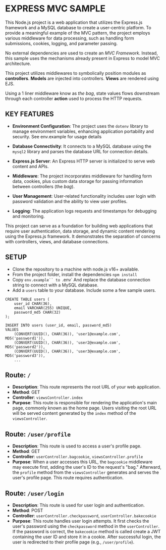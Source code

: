 # EXPRESS MVC SAMPLE

This Node.js project is a web application that utilizes the Express.js framework and a MySQL database to create a user-centric platform. To provide a meaningful example of the MVC pattern, the project employs various middleware for data processing, such as handling form submissions, cookies, logging, and parameter passing.

No external dependencies are used to create an *MVC Framework*. Instead, this sample uses the mechanisms already present in Express to model MVC architecture.

This project utilizes middlewares to symbolically position modules as **controllers**. **Models** are injected into controllers. **Views** are rendered using EJS. 

Using a 1 liner middleware know as *the bag*, state values flows downstream through each controller **action** used to process the HTTP requests.

## KEY FEATURES

- **Environment Configuration**: The project uses the `dotenv` library to manage environment variables, enhancing application portability and security. See env.example for usage details

- **Database Connectivity**: It connects to a MySQL database using the `mysql2` library and parses the database URL for connection details.

- **Express.js Server**: An Express HTTP server is initialized to serve web content and APIs.

- **Middleware**: The project incorporates middleware for handling form data, cookies, plus custom data storage for passing information between controllers (the *bag*).

- **User Management**: User-related functionality includes user login with password validation and the ability to view user profiles.

- **Logging**: The application logs requests and timestamps for debugging and monitoring.

This project can serve as a foundation for building web applications that require user authentication, data storage, and dynamic content rendering using the Express.js framework. It demonstrates the separation of concerns with controllers, views, and database connections.

## SETUP

- Clone the repository to a machine with node.js v16+ available.
- From the project folder, install the dependencies
`npm install`
- Copy `env.example`` to `.env` And replace the database connection string to connect with a MySQL database.
- Add a `users` table to your database. Include some a few sample users.
```
CREATE TABLE users (
    user_id CHAR(36),
    email VARCHAR(255) UNIQUE,
    password_md5 CHAR(32)
);

INSERT INTO users (user_id, email, password_md5)
VALUES
    (CONVERT(UUID(), CHAR(36)), 'user1@example.com', MD5('password1')),
    (CONVERT(UUID(), CHAR(36)), 'user2@example.com', MD5('password2')),
    (CONVERT(UUID(), CHAR(36)), 'user3@example.com', MD5('password3')),
    ...
```

## Route: `/`

- **Description**: This route represents the root URL of your web application.
- **Method**: GET
- **Controller**: `viewsController.index`
- **Purpose**: This route is responsible for rendering the application's main page, commonly known as the home page. Users visiting the root URL will be served content generated by the `index` method of the `viewsController`.

## Route: `/user/profile`

- **Description**: This route is used to access a user's profile page.
- **Method**: GET
- **Controller**: `userController.bagcookie`, `viewsController.profile`
- **Purpose**: When a user accesses this URL, the `bagcookie` middleware may execute first, adding the user's ID to the request's "bag." Afterward, the `profile` method from the `viewsController` generates and serves the user's profile page. This route requires authentication.

## Route: `/user/login`

- **Description**: This route is used for user login and authentication.
- **Method**: POST
- **Controller**: `userController.checkpassword`, `userController.bakecookie`
- **Purpose**: This route handles user login attempts. It first checks the user's password using the `checkpassword` method in the `userController`. If the password is correct, the `bakecookie` method is called create a JWT containing the user ID and store it in a cookie. After successful login, the user is redirected to their profile page (e.g., `/user/profile`).
